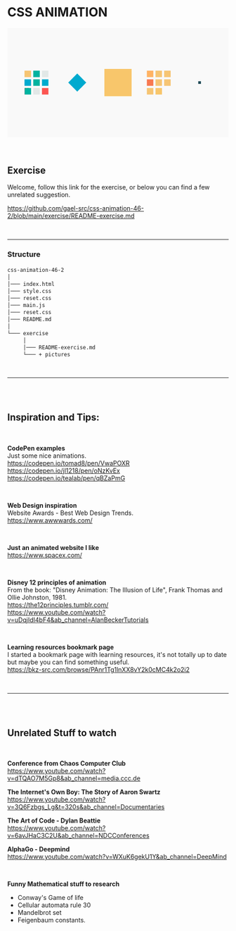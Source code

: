 # CSS ANIMATION

![header](header.gif)

</br>

## Exercise

Welcome, follow this link for the exercise, or below you can find a few unrelated suggestion.

https://github.com/gael-src/css-animation-46-2/blob/main/exercise/README-exercise.md

</br>

---

### Structure

```
css-animation-46-2
│
│─── index.html
│─── style.css
│─── reset.css
│─── main.js
│─── reset.css
│─── README.md
│
└─── exercise
     │
     │─── README-exercise.md
     └─── + pictures
```

</br>

---

</br></br>

## Inspiration and Tips:

</br>

**CodePen examples** </br>
Just some nice animations. </br>
https://codepen.io/tomad8/pen/VwaPOXR </br>
https://codepen.io/jl1218/pen/oNzKvEx </br>
https://codepen.io/tealab/pen/qBZaPmG </br>

</br>

**Web Design inspiration** </br>
Website Awards - Best Web Design Trends. </br>
https://www.awwwards.com/ </br>

</br>

**Just an animated website I like** </br>
https://www.spacex.com/

</br>

**Disney 12 principles of animation** </br>
From the book: "Disney Animation: The Illusion of Life", Frank Thomas and Ollie Johnston, 1981. </br>
https://the12principles.tumblr.com/ </br>
https://www.youtube.com/watch?v=uDqjIdI4bF4&ab_channel=AlanBeckerTutorials </br>

</br>

**Learning resources bookmark page** </br>
I started a bookmark page with learning resources, it's not totally up to date but maybe you can find something useful. </br>
https://bkz-src.com/browse/PAnr1Tg1lnXX8vY2k0cMC4k2o2i2 </br>

</br>

---

</br></br>

## Unrelated Stuff to watch

</br>

**Conference from Chaos Computer Club** </br>
https://www.youtube.com/watch?v=dTQAO7M5Gp8&ab_channel=media.ccc.de

**The Internet's Own Boy: The Story of Aaron Swartz** </br>
https://www.youtube.com/watch?v=3Q6Fzbgs_Lg&t=320s&ab_channel=Documentaries

**The Art of Code - Dylan Beattie** </br>
https://www.youtube.com/watch?v=6avJHaC3C2U&ab_channel=NDCConferences

**AlphaGo - Deepmind** </br>
https://www.youtube.com/watch?v=WXuK6gekU1Y&ab_channel=DeepMind

 </br>

**Funny Mathematical stuff to research**

- Conway's Game of life </br>
- Cellular automata rule 30 </br>
- Mandelbrot set </br>
- Feigenbaum constants. </br>

</br></br>
